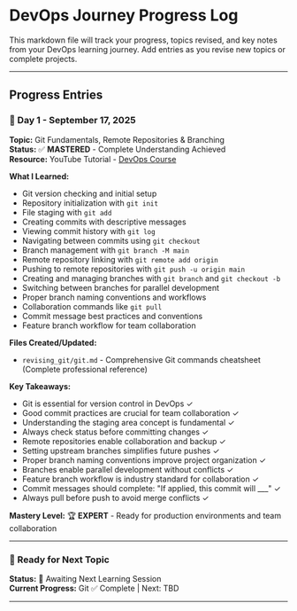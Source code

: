 # DevOps Journey Progress Log

This markdown file will track your progress, topics revised, and key notes from your DevOps learning journey. Add entries as you revise new topics or complete projects.

---

## Progress Entries

### 📅 Day 1 - September 17, 2025
**Topic:** Git Fundamentals, Remote Repositories & Branching  
**Status:** ✅ **MASTERED** - Complete Understanding Achieved  
**Resource:** YouTube Tutorial - [DevOps Course](https://www.youtube.com/watch?v=H5FAxTBuNM8)

**What I Learned:**
- Git version checking and initial setup
- Repository initialization with `git init`
- File staging with `git add`
- Creating commits with descriptive messages
- Viewing commit history with `git log`
- Navigating between commits using `git checkout`
- Branch management with `git branch -M main`
- Remote repository linking with `git remote add origin`
- Pushing to remote repositories with `git push -u origin main`
- Creating and managing branches with `git branch` and `git checkout -b`
- Switching between branches for parallel development
- Proper branch naming conventions and workflows
- Collaboration commands like `git pull`
- Commit message best practices and conventions
- Feature branch workflow for team collaboration

**Files Created/Updated:**
- `revising_git/git.md` - Comprehensive Git commands cheatsheet (Complete professional reference)

**Key Takeaways:**
- Git is essential for version control in DevOps ✓
- Good commit practices are crucial for team collaboration ✓
- Understanding the staging area concept is fundamental ✓
- Always check status before committing changes ✓
- Remote repositories enable collaboration and backup ✓
- Setting upstream branches simplifies future pushes ✓
- Proper branch naming conventions improve project organization ✓
- Branches enable parallel development without conflicts ✓
- Feature branch workflow is industry standard for collaboration ✓
- Commit messages should complete: "If applied, this commit will ___" ✓
- Always pull before push to avoid merge conflicts ✓

**Mastery Level:** 🏆 **EXPERT** - Ready for production environments and team collaboration

---

### 📅 Ready for Next Topic
**Status:** 🚀 Awaiting Next Learning Session  
**Current Progress:** Git ✅ Complete | Next: TBD

---

